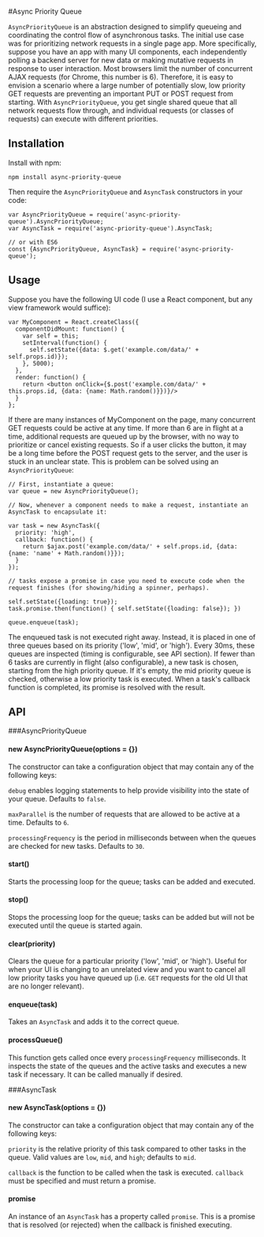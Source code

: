 #Async Priority Queue

`AsyncPriorityQueue` is an abstraction designed to simplify queueing and coordinating the control flow of asynchronous tasks. The initial use case was for prioritizing network requests in a single page app. More specifically, suppose you have an app with many UI components, each independently polling a backend server for new data or making mutative requests in response to user interaction. Most browsers limit the number of concurrent AJAX requests (for Chrome, this number is 6). Therefore, it is easy to envision a scenario where a large number of potentially slow, low priority GET requests are preventing an important PUT or POST request from starting. With `AsyncPriorityQueue`, you get single shared queue that all network requests flow through, and individual requests (or classes of requests) can execute with different priorities.

## Installation

Install with npm:

```
npm install async-priority-queue
```

Then require the `AsyncPriorityQueue` and `AsyncTask` constructors in your code:

```
var AsyncPriorityQueue = require('async-priority-queue').AsyncPriorityQueue;
var AsyncTask = require('async-priority-queue').AsyncTask;

// or with ES6
const {AsyncPriorityQueue, AsyncTask} = require('async-priority-queue');
```

## Usage
Suppose you have the following UI code (I use a React component, but any view framework would suffice):

```
var MyComponent = React.createClass({
  componentDidMount: function() {
    var self = this;
    setInterval(function() {
      self.setState({data: $.get('example.com/data/' + self.props.id)});
    }, 5000);
  },
  render: function() {
    return <button onClick={$.post('example.com/data/' + this.props.id, {data: {name: Math.random()}})}/>
  }
};
```

If there are many instances of MyComponent on the page, many concurrent GET requests could be active at any time. If more than 6 are in flight at a time, additional requests are queued up by the browser, with no way to prioritize or cancel existing requests. So if a user clicks the button, it may be a long time before the POST request gets to the server, and the user is stuck in an unclear state. This is problem can be solved using an `AsyncPriorityQueue`:

```
// First, instantiate a queue:
var queue = new AsyncPriorityQueue();

// Now, whenever a component needs to make a request, instantiate an AsyncTask to encapsulate it:

var task = new AsyncTask({
  priority: 'high', 
  callback: function() {
    return $ajax.post('example.com/data/' + self.props.id, {data: {name: 'name' + Math.random()}});
  }
});

// tasks expose a promise in case you need to execute code when the request finishes (for showing/hiding a spinner, perhaps).

self.setState({loading: true});
task.promise.then(function() { self.setState({loading: false}); })

queue.enqueue(task);
```

The enqueued task is not executed right away. Instead, it is placed in one of three queues based on its priority ('low', 'mid', or 'high'). Every 30ms, these queues are inspected (timing is configurable, see API section). If fewer than 6 tasks are currently in flight (also configurable), a new task is chosen, starting from the high priority queue. If it's empty, the mid priority queue is checked, otherwise a low priority task is executed. When a task's callback function is completed, its promise is resolved with the result.

## API

###AsyncPriorityQueue

#### new AsyncPriorityQueue(options = {})
The constructor can take a configuration object that may contain any of the following keys:

`debug` enables logging statements to help provide visibility into the state of your queue. Defaults to `false`.

`maxParallel` is the number of requests that are allowed to be active at a time. Defaults to `6`.

`processingFrequency` is the period in milliseconds between when the queues are checked for new tasks. Defaults to `30`.

#### start()

Starts the processing loop for the queue; tasks can be added and executed.

#### stop()

Stops the processing loop for the queue; tasks can be added but will not be executed until the queue is started again.

#### clear(priority)

Clears the queue for a particular priority ('low', 'mid', or 'high'). Useful for when your UI is changing to an unrelated view and you want to cancel all low priority tasks you have queued up (i.e. `GET` requests for the old UI that are no longer relevant).

#### enqueue(task)

Takes an `AsyncTask` and adds it to the correct queue.

#### processQueue()

This function gets called once every `processingFrequency` milliseconds. It inspects the state of the queues and the active tasks and executes a new task if necessary. It can be called manually if desired.

###AsyncTask

#### new AsyncTask(options = {})
The constructor can take a configuration object that may contain any of the following keys:

`priority` is the relative priority of this task compared to other tasks in the queue. Valid values are `low`, `mid`, and `high`; defaults to `mid`.

`callback` is the function to be called when the task is executed. `callback` must be specified and must return a promise.

#### promise
An instance of an `AsyncTask` has a property called `promise`. This is a promise that is resolved (or rejected) when the callback is finished executing.

